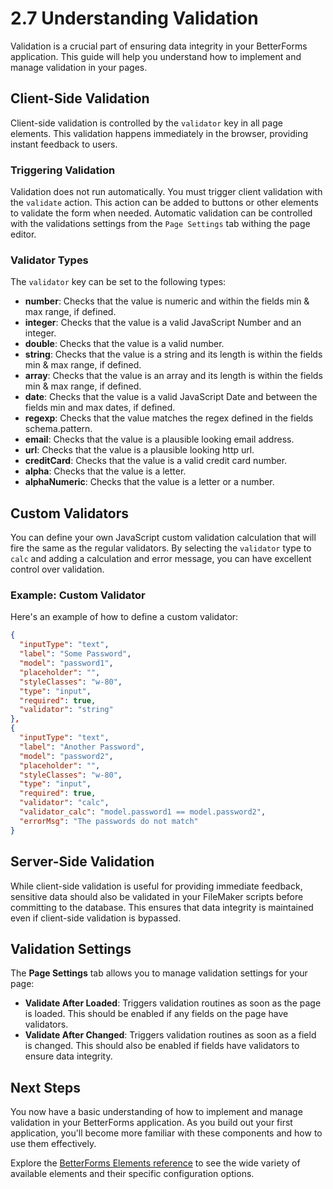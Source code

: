 # 2.7 Understanding Validation

Validation is a crucial part of ensuring data integrity in your BetterForms application. This guide will help you understand how to implement and manage validation in your pages.

## Client-Side Validation

Client-side validation is controlled by the `validator` key in all page elements. This validation happens immediately in the browser, providing instant feedback to users.

### Triggering Validation

Validation does not run automatically. You must trigger client validation with the `validate` action. This action can be added to buttons or other elements to validate the form when needed. Automatic validation can be controlled with the validations settings from the `Page Settings` tab withing the page editor. 

### Validator Types

The `validator` key can be set to the following types:

* **number**: Checks that the value is numeric and within the fields min & max range, if defined.
* **integer**: Checks that the value is a valid JavaScript Number and an integer.
* **double**: Checks that the value is a valid number.
* **string**: Checks that the value is a string and its length is within the fields min & max range, if defined.
* **array**: Checks that the value is an array and its length is within the fields min & max range, if defined.
* **date**: Checks that the value is a valid JavaScript Date and between the fields min and max dates, if defined.
* **regexp**: Checks that the value matches the regex defined in the fields schema.pattern.
* **email**: Checks that the value is a plausible looking email address.
* **url**: Checks that the value is a plausible looking http url.
* **creditCard**: Checks that the value is a valid credit card number.
* **alpha**: Checks that the value is a letter.
* **alphaNumeric**: Checks that the value is a letter or a number.

## Custom Validators

You can define your own JavaScript custom validation calculation that will fire the same as the regular validators. By selecting the `validator` type to `calc` and adding a calculation and error message, you can have excellent control over validation.

### Example: Custom Validator

Here's an example of how to define a custom validator:

```json
{
  "inputType": "text",
  "label": "Some Password",
  "model": "password1",
  "placeholder": "",
  "styleClasses": "w-80",
  "type": "input",
  "required": true,
  "validator": "string"
},
{
  "inputType": "text",
  "label": "Another Password",
  "model": "password2",
  "placeholder": "",
  "styleClasses": "w-80",
  "type": "input",
  "required": true,
  "validator": "calc",
  "validator_calc": "model.password1 == model.password2",
  "errorMsg": "The passwords do not match"
}
```

## Server-Side Validation

While client-side validation is useful for providing immediate feedback, sensitive data should also be validated in your FileMaker scripts before committing to the database. This ensures that data integrity is maintained even if client-side validation is bypassed.

## Validation Settings

The **Page Settings** tab allows you to manage validation settings for your page:

* **Validate After Loaded**: Triggers validation routines as soon as the page is loaded. This should be enabled if any fields on the page have validators.
* **Validate After Changed**: Triggers validation routines as soon as a field is changed. This should also be enabled if fields have validators to ensure data integrity.

## Next Steps

You now have a basic understanding of how to implement and manage validation in your BetterForms application. As you build out your first application, you'll become more familiar with these components and how to use them effectively.

Explore the [BetterForms Elements reference](../../core-concepts/betterforms-elements/README.md) to see the wide variety of available elements and their specific configuration options. 